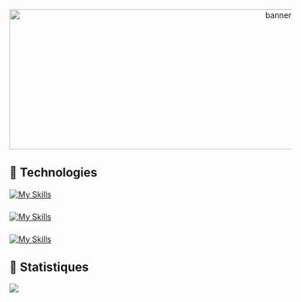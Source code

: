 <div align="center">
  <img src="https://i.pinimg.com/originals/dc/d1/fb/dcd1fb0f995baa4d2a4a9be54a590856.gif" height="250" width="945" alt="banner"  />
</div>

## 📌 Technologies

[![My Skills](https://skillicons.dev/icons?i=cs,symfony,php,java,py,figma&perline=6)](https://github.com/kcvenus)

###

[![My Skills](https://skillicons.dev/icons?i=js,html,css,bootstrap,tailwind&perline=6)](https://github.com/kcvenus)

###

[![My Skills](https://skillicons.dev/icons?i=mysql)](https://github.com/kcvenus)

###

## 📌 Statistiques

<a href="https://github.com/kcvenus/kcvenus">
  <img align="left" src="https://github-readme-stats-woad-one-36.vercel.app/api/top-langs/?username=kcvenus&layout=compact&theme=dark&locale=fr" />
</a>
